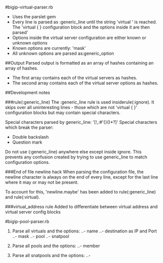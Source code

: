#bigip-virtual-parser.rb
- Uses the parslet gem
- Every line is parsed as :generic_line until the string 'virtual ' is reached. 
  The 'virtual { } configuration block and the options inside it are then 
  parsed'
- Options inside the virtual server configuration are either known or unknown 
  options
- Known options are currently: 'mask'
- All unknown options are parsed as:generic_option

##Output
Parsed output is formatted as an array of hashes containing an array of hashes.

 - The first array contains each of the virtual servers as hashes.
 - The second array contains each of the virtual server options as hashes.

##Development notes

###rule(:generic_line)
The :generic_line rule is used insiderule(:ignore). It skips over all 
uninteresting lines - those which are not 'virtual { }' configuration blocks 
but may contain special characters.

Special characters parsed by generic_line: '[!,:#'{}()*?]'
Special characters which break the parser:

 - Double backslash
 - Question mark

Do not use (:generic_line) anywhere else except inside ignore. This prevents
any confusion created by trying to use generic_line to match configuration 
options.

###End of file newline hack
When parsing the configuration file, the newline character is always on the 
end of every line, except for the last line where it may or may not be present.

To account for this, 'newline.maybe' has been 
added to rule(:generic_line) and rule(:virtual).

###virtual_address rule
Added to differentiate between virtual address and virtual server config blocks

#bigip-pool-parser.rb

1. Parse all virtuals and the options:
..- name
..- destination as IP and Port
..- mask
..- pool
..- snatpool

2. Parse all pools and the options:
..- member

3. Parse all snatpools and the options:
..-
